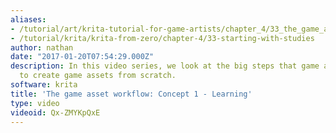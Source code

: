 ```yaml
---
aliases:
- /tutorial/art/krita-tutorial-for-game-artists/chapter_4/33_the_game_asset_workflow_concept_1__learning
- /tutorial/krita/krita-from-zero/chapter-4/33-starting-with-studies
author: nathan
date: "2017-01-20T07:54:29.000Z"
description: In this video series, we look at the big steps that game artists follow
  to create game assets from scratch.
software: krita
title: 'The game asset workflow: Concept 1 - Learning'
type: video
videoid: Qx-ZMYKpQxE
---
```

